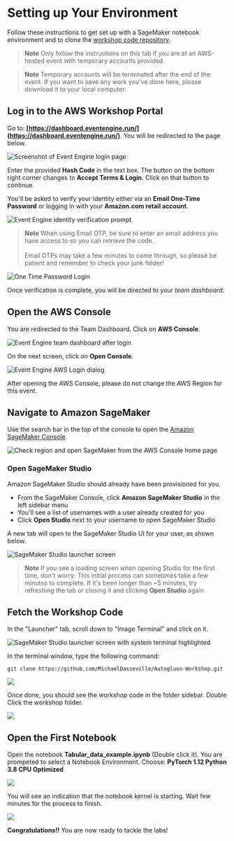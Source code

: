 # Setting up Your Environment

Follow these instructions to get set up with a SageMaker notebook environment and to clone the [workshop code repository](https://github.com/MichaelDasseville/Autogluon-Workshop.git).

> **Note**
> Only follow the instructions on this tab if you are at an AWS-hosted event with temporary accounts provided.

> **Note**
> Temporary accounts will be terminated after the end of the event. If you want to save any work you've done here, please download it to your local computer.

## Log in to the AWS Workshop Portal

Go to: **[https://dashboard.eventengine.run/](https://dashboard.eventengine.run/)**. You will be redirected to the page below.

![](/static/images/setup/EventEngine-Home.png "Screenshot of Event Engine login page")

Enter the provided **Hash Code** in the text box.
The button on the bottom right corner changes to **Accept Terms & Login**. Click on that button to continue.

You'll be asked to verify your identity either via an **Email One-Time Password** or logging in with your **Amazon.com retail account**.

![](/static/images/setup/EventEngine-Verify-Methods.png "Event Engine identity verification prompt")

> **Note**
> When using Email OTP, be sure to enter an email address you have access to so you can retrieve the code.
<br/><br/>
Email OTPs may take a few minutes to come through, so please be patient and remember to check your junk folder!

![](/static/images/setup/OTP-Login.png "One Time Password Login")

Once verification is complete, you will be directed to your *team dashboard*:

## Open the AWS Console

You are redirected to the Team Dashboard. Click on **AWS Console**.

![](/static/images/setup/Team-Dashboard.png "Event Engine team dashboard after login")

On the next screen, click on **Open Console**.

![](/static/images/setup/open-console-2.png "Event Engine AWS Login dialog")

After opening the AWS Console, please do not change the AWS Region for this event.

## Navigate to Amazon SageMaker

Use the search bar in the top of the console to open the [Amazon SageMaker Console](https://console.aws.amazon.com/sagemaker/).

![](/static/images/setup/AWS-Open-SageMaker.png "Check region and open SageMaker from the AWS Console home page")

### Open SageMaker Studio

Amazon SageMaker Studio should already have been provisioned for you.

- From the SageMaker Console, click **Amazon SageMaker Studio** in the left sidebar menu
- You'll see a list of usernames with a user already created for you
- Click **Open Studio** next to your username to open SageMaker Studio

A new tab will open to the SageMaker Studio UI for your user, as shown below.

![](/static/images/setup/Launcher.png "SageMaker Studio launcher screen")

> **Note**
> If you see a loading screen when opening Studio for the first time, don't worry: This initial process can sometimes take a few minutes to complete. If it's been longer than ~5 minutes, try refreshing the tab or closing it and clicking **Open Studio** again.

## Fetch the Workshop Code

In the "Launcher" tab, scroll down to "Image Terminal" and click on it.

![](/static/images/setup/Studio-Launcher-Term-Highlight.png "SageMaker Studio launcher screen with system terminal highlighted")

In the terminal window, type the following command:

```
git clone https://github.com/MichaelDasseville/Autogluon-Workshop.git
```

![](/static/images/setup/Studio-Git-Clone-Workshop.png)

Once done, you should see the workshop code in the folder sidebar.
Double Click the workshop folder.

![](/static/images/setup/Git-folder.png)

## Open the First Notebook

Open the notebook **Tabular_data_example.ipynb** (Double click it).
You are prompeted to select a Notebook Environment.
Choose: **PyTorch 1.12 Python 3.8 CPU Optimized**

![](/static/images/setup/notebook-env.png)

You will see an indication that the notebook kernel is starting. Wait few minutes for the process to finish.

![](/static/images/setup/starting-lernel.png)

**Congratulations!!** You are now ready to tackle the labs!
